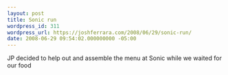```yaml
---
layout: post
title: Sonic run
wordpress_id: 311
wordpress_url: https://joshferrara.com/2008/06/29/sonic-run/
date: 2008-06-29 09:54:02.000000000 -05:00
---
```

<!--Mime Type of File is image/jpeg --><div class="postie-image-div"><a href="https://joshferrara.com/wp-photos/20080629-105402-1.jpg"><img src="https://joshferrara.com/wp-photos/thumb.20080629-105402-1.jpg" alt="" style="3px;" class="postie-image" /></a></div> JP decided to help out and assemble the menu at Sonic while we waited for our food
